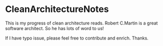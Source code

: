 # CleanArchitectureNotes
This is my progress of clean architecture reads. Robert C.Martin is a great software architect. So he has lots of word to us!

If I have typo issue, please feel free to contribute and enrich.
Thanks. 
